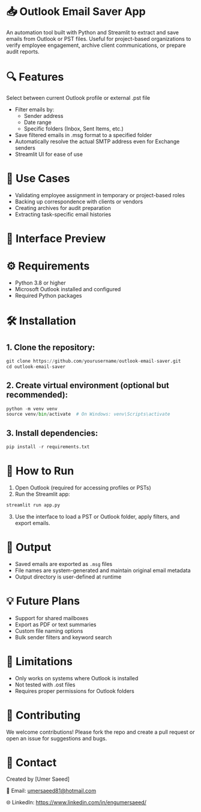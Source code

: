 # 📥 Outlook Email Saver App
An automation tool built with Python and Streamlit to extract and save emails from Outlook or PST files. Useful for project-based organizations to verify employee engagement, archive client communications, or prepare audit reports.

# 🔍 Features
Select between current Outlook profile or external .pst file

- Filter emails by:
  - Sender address
  - Date range
  - Specific folders (Inbox, Sent Items, etc.)
- Save filtered emails in .msg format to a specified folder
- Automatically resolve the actual SMTP address even for Exchange senders
- Streamlit UI for ease of use

 # 🎯 Use Cases

- Validating employee assignment in temporary or project-based roles
- Backing up correspondence with clients or vendors
- Creating archives for audit preparation
- Extracting task-specific email histories

# 📸 Interface Preview


# ⚙️ Requirements

- Python 3.8 or higher
- Microsoft Outlook installed and configured
- Required Python packages

# 🛠️ Installation

## 1. Clone the repository:
```python
git clone https://github.com/yourusername/outlook-email-saver.git
cd outlook-email-saver
```

## 2. Create virtual environment (optional but recommended):
```python
python -m venv venv
source venv/bin/activate  # On Windows: venv\Scripts\activate
```

## 3. Install dependencies:
```python
pip install -r requirements.txt
```

# 🚀 How to Run
1. Open Outlook (required for accessing profiles or PSTs)
2. Run the Streamlit app:
```python
streamlit run app.py
```
3. Use the interface to load a PST or Outlook folder, apply filters, and export emails.

# 📁 Output
- Saved emails are exported as `.msg` files
- File names are system-generated and maintain original email metadata
- Output directory is user-defined at runtime

# 💡 Future Plans
- Support for shared mailboxes
- Export as PDF or text summaries
- Custom file naming options
- Bulk sender filters and keyword search

# 📌 Limitations
- Only works on systems where Outlook is installed
- Not tested with .ost files
- Requires proper permissions for Outlook folders

# 🙋 Contributing
We welcome contributions! Please fork the repo and create a pull request or open an issue for suggestions and bugs.

# 🔗 Contact
Created by [Umer Saeed]

📧 Email: umersaeed81@hotmail.com

🌐 LinkedIn: https://www.linkedin.com/in/engumersaeed/
